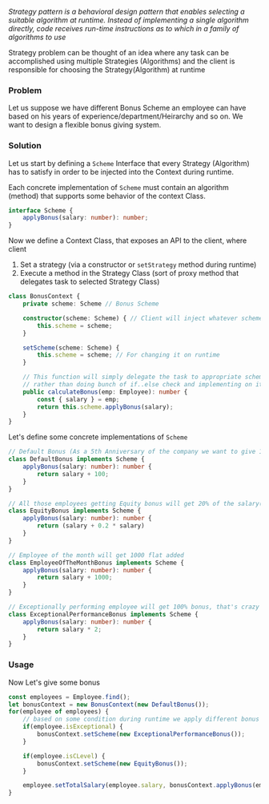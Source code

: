 *Strategy pattern is a behavioral design pattern that enables selecting a suitable algorithm at runtime. Instead of implementing a single algorithm directly, code receives run-time instructions as to which in a family of algorithms to use*


Strategy problem can be thought of an idea where any task can be accomplished using multiple Strategies (Algorithms) and the client is responsible for choosing the Strategy(Algorithm) at runtime

### Problem

Let us suppose we have different Bonus Scheme an employee can have based on his years of experience/department/Heirarchy and so on.
We want to design a flexible bonus giving system.

### Solution


Let us start by defining a `Scheme` Interface that every Strategy (Algorithm) has to satisfy in order to be injected into the Context during runtime.

Each concrete implementation of `Scheme` must contain an algorithm (method) that supports some behavior of the context Class.

```typescript
interface Scheme {
    applyBonus(salary: number): number;
}
```

Now we define a Context Class, that exposes an API to the client, 
where client
1. Set a strategy (via a constructor or `setStrategy` method during runtime)
2. Execute a method in the Strategy Class (sort of proxy method that delegates task to selected Strategy Class)

```typescript
class BonusContext {
    private scheme: Scheme // Bonus Scheme

    constructor(scheme: Scheme) { // Client will inject whatever scheme it wants to use during runtime
        this.scheme = scheme;
    }

    setScheme(scheme: Scheme) {
        this.scheme = scheme; // For changing it on runtime
    }

    // This function will simply delegate the task to appropriate scheme client selected
    // rather than doing bunch of if..else check and implementing on it's own
    public calculateBonus(emp: Employee): number {
        const { salary } = emp;
        return this.scheme.applyBonus(salary);
    }
}
```
Let's define some concrete implementations of `Scheme`

```typescript
// Default Bonus (As a 5th Anniversary of the company we want to give 100EUR to all employees)
class DefaultBonus implements Scheme {
    applyBonus(salary: number): number {
        return salary + 100;
    }
}
```

```typescript
// All those employees getting Equity bonus will get 20% of the salary(just an example :D)
class EquityBonus implements Scheme {
    applyBonus(salary: number): number {
        return (salary + 0.2 * salary)
    }
}
```


```typescript
// Employee of the month will get 1000 flat added 
class EmployeeOfTheMonthBonus implements Scheme {
    applyBonus(salary: number): number {
        return salary + 1000;
    }
}
```

```typescript
// Exceptionally performing employee will get 100% bonus, that's crazy :D
class ExceptionalPerformanceBonus implements Scheme {
    applyBonus(salary: number): number {
        return salary * 2;
    }
}
```

### Usage
Now Let's give some bonus

```typescript
const employees = Employee.find();
let bonusContext = new BonusContext(new DefaultBonus());
for(employee of employees) {
    // based on some condition during runtime we apply different bonus to different employee
    if(employee.isExceptional) {
        bonusContext.setScheme(new ExceptionalPerformanceBonus());
    }

    if(employee.isCLevel) {
        bonusContext.setScheme(new EquityBonus());
    }

    employee.setTotalSalary(employee.salary, bonusContext.applyBonus(employee));
}
```



